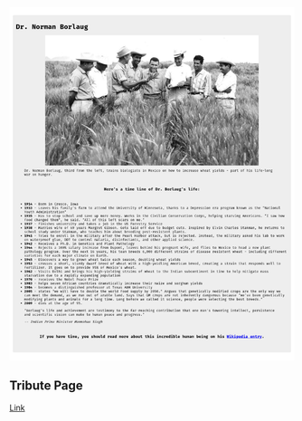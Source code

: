 ![app](app.png)

## Tribute Page
[Link](https://www.freecodecamp.org/learn/2022/responsive-web-design/#build-a-tribute-page-project)
